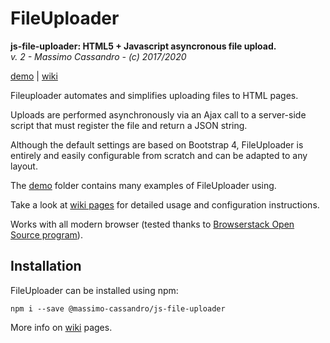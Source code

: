 # FileUploader

**js-file-uploader: HTML5 + Javascript asyncronous file upload.**  
*v. 2 - Massimo Cassandro - (c) 2017/2020*

[demo](https://massimo-cassandro.github.io/js-file-uploader/demo/)
|
[wiki](https://massimo-cassandro.github.io/js-file-uploader/wiki)

Fileuploader automates and simplifies uploading files to HTML pages.

Uploads are performed asynchronously via an Ajax call to a server-side script that must register the file and return a JSON string.

Although the default settings are based on Bootstrap 4, FileUploader is entirely and easily configurable from scratch and can be adapted to any layout.

The [demo](https://massimo-cassandro.github.io/js-file-uploader/demo/) folder contains many examples of FileUploader using.

Take a look at [wiki pages](https://massimo-cassandro.github.io/js-file-uploader/wiki) for detailed usage and configuration instructions.

Works with all modern browser (tested thanks to [Browserstack Open Source program](https://www.browserstack.com/open-source)).

## Installation

FileUploader can be installed using npm:

```
npm i --save @massimo-cassandro/js-file-uploader
```

More info on [wiki](https://massimo-cassandro.github.io/js-file-uploader/wiki) pages.
